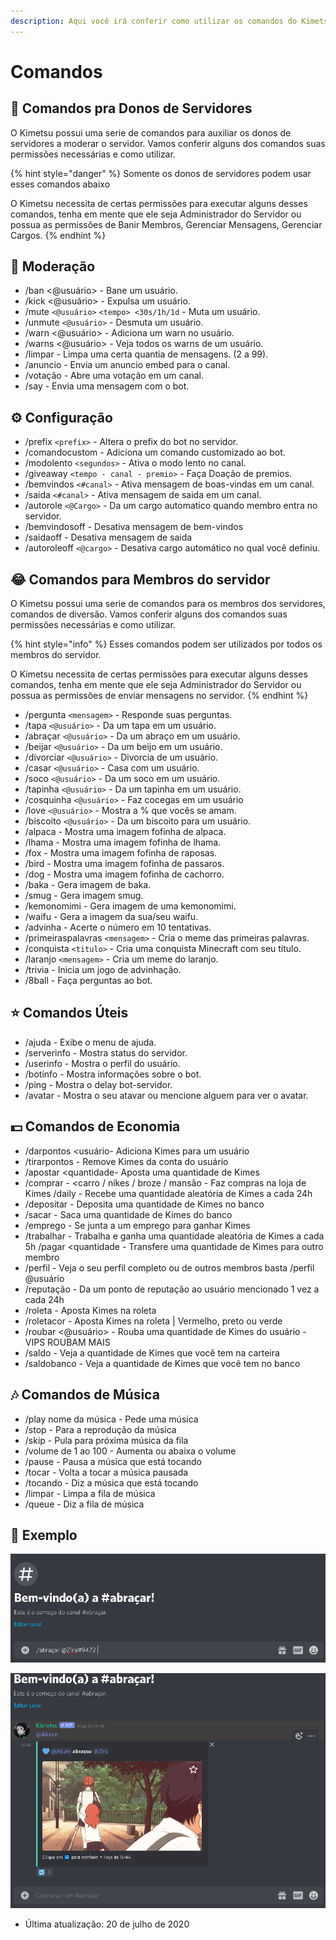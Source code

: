 ```yaml
---
description: Aqui você irá conferir como utilizar os comandos do Kimetsu.
---
```


# Comandos

## 🔧 Comandos pra Donos de Servidores

O Kimetsu possui uma serie de comandos para auxiliar os donos de servidores a moderar o servidor. Vamos conferir alguns dos comandos suas permissões necessárias e como utilizar.

{% hint style="danger" %}
Somente os donos de servidores podem usar esses comandos abaixo

O Kimetsu necessita de certas permissões para executar alguns desses comandos, tenha em mente que ele seja Administrador do Servidor ou possua as permissões de Banir Membros, Gerenciar Mensagens, Gerenciar Cargos.
{% endhint %}

## 🔧 Moderação

* /ban &lt;@usuário&gt;  - Bane um usuário. 
* /kick &lt;@usuário&gt;  - Expulsa um usuário. 
*  /mute `<@usuário>` `<tempo> <30s/1h/1d` - Muta um usuário. 
* /unmute `<@usuário>` - Desmuta um usuário.
* /warn &lt;@usuário&gt;  - Adiciona um warn no usuário. 
* /warns &lt;@usuário&gt; - Veja todos os warns de um usuário. 
* /limpar  - Limpa uma certa quantia de mensagens. \(2 a 99\). 
* /anuncio   - Envia um anuncio embed para o canal. 
* /votação   - Abre uma votação em um canal. 
* /say - Envia uma mensagem com o bot.

## ⚙️ Configuração

*  /prefix `<prefix>` - Altera o prefix do bot no servidor. 
* /comandocustom - Adiciona um comando customizado ao bot. 
* /modolento `<segundos>` - Ativa o modo lento no canal.
*  /giveaway `<tempo - canal - premio>` - Faça Doação de premios.
*  /bemvindos `<#canal>` - Ativa mensagem de boas-vindas em um canal.
* /saida `<#canal>` - Ativa mensagem de saida em um canal.
* /autorole `<@Cargo>` - Da um cargo automatico quando membro entra no servidor. 
* /bemvindosoff - Desativa mensagem de bem-vindos
*  /saidaoff - Desativa mensagem de saida
*  /autoroleoff `<@cargo>` - Desativa cargo automático no qual você definiu.

## 😂 Comandos para Membros do servidor

O Kimetsu possui uma serie de comandos para os membros dos servidores, comandos de diversão. Vamos conferir alguns dos comandos suas permissões necessárias e como utilizar.

{% hint style="info" %}
Esses comandos podem ser utilizados por todos os membros do servidor. 

O Kimetsu necessita de certas permissões para executar alguns desses comandos, tenha em mente que ele seja Administrador do Servidor ou possua as permissões de enviar mensagens no servidor.
{% endhint %}

*  /pergunta `<mensagem>` - Responde suas perguntas. 
* /tapa `<@usuário>` - Da um tapa em um usuário. 
* /abraçar `<@usuário>` - Da um abraço em um usuário. 
* /beijar `<@usuário>` - Da um beijo em um usuário. 
* /divorciar `<@usuário>` - Divorcia de um usuário. 
* /casar `<@usuário>` - Casa com um usuário.
*  /soco `<@usuário>` - Da um soco em um usuário. 
* /tapinha `<@usuário>` - Da um tapinha em um usuário. 
* /cosquinha `<@usuário>` - Faz cocegas em um usuário 
* /love `<@usuário>` - Mostra a % que vocês se amam. 
* /biscoito `<@usuário>` - Da um biscoito para um usuário.
* /alpaca - Mostra uma imagem fofinha de alpaca.
*  /lhama - Mostra uma imagem fofinha de lhama.
*  /fox - Mostra uma imagem fofinha de raposas. 
* /bird - Mostra uma imagem fofinha de passaros. 
* /dog - Mostra uma imagem fofinha de cachorro. 
* /baka - Gera imagem de baka. 
* /smug - Gera imagem smug. 
* /kemonomimi - Gera imagem de uma kemonomimi. 
* /waifu - Gera a imagem da sua/seu waifu. 
* /advinha - Acerte o número em 10 tentativas.
*  /primeiraspalavras `<mensagem>` - Cria o meme das primeiras palavras.
* /conquista `<titulo>` - Cria uma conquista Minecraft com seu titulo.
* /laranjo `<mensagem>` - Cria um meme do laranjo. 
* /trivia - Inicia um jogo de advinhação. 
* /8ball - Faça perguntas ao bot.

## ⭐ Comandos Úteis

* /ajuda - Exibe o menu de ajuda. 
* /serverinfo - Mostra status do servidor. 
* /userinfo - Mostra o perfil do usuário. 
* /botinfo - Mostra informações sobre o bot. 
* /ping - Mostra o delay bot-servidor. 
* /avatar - Mostra o seu atavar ou mencione alguem para ver o avatar.

## 💵 Comandos de Economia

* /darpontos  &lt;usuário- Adiciona Kimes para um usuário
*  /tirarpontos  - Remove Kimes da conta do usuário 
* /apostar &lt;quantidade- Aposta uma quantidade de Kimes
*  /comprar - &lt;carro / nikes / broze / mansão - Faz compras na loja de Kimes /daily - Recebe uma quantidade aleatória de Kimes a cada 24h 
* /depositar  - Deposita uma quantidade de Kimes no banco 
* /sacar  - Saca uma quantidade de Kimes do banco 
* /emprego - Se junta a um emprego para ganhar Kimes 
* /trabalhar - Trabalha e ganha uma quantidade aleatória de Kimes a cada 5h /pagar &lt;quantidade - Transfere uma quantidade de Kimes para outro membro 
* /perfil - Veja o seu perfil completo ou de outros membros basta /perfil @usuário
*  /reputação  - Da um ponto de reputação ao usuário mencionado 1 vez a cada 24h 
* /roleta  - Aposta Kimes na roleta 
* /roletacor   - Aposta Kimes na roleta \| Vermelho, preto ou verde 
* /roubar &lt;@usuário&gt; - Rouba uma quantidade de Kimes do usuário - VIPS ROUBAM MAIS 
* /saldo - Veja a quantidade de Kimes que você tem na carteira 
* /saldobanco - Veja a quantidade de Kimes que você tem no banco

## 🎶 Comandos de Música

* /play nome da música - Pede uma música
*  /stop - Para a reprodução da música
*  /skip - Pula para próxima música da fila
*  /volume de 1 ao 100 - Aumenta ou abaixa o volume 
* /pause - Pausa a música que está tocando 
* /tocar - Volta a tocar a música pausada
*  /tocando - Diz a música que está tocando
*  /limpar - Limpa a fila de música
*  /queue - Diz a fila de música

## 🚀 Exemplo

![/abra&#xE7;ar @usu&#xE1;rio](.gitbook/assets/abracar.png)

![/abra&#xE7;ar @usu&#xE1;rio](.gitbook/assets/abracar2.png)



* Última atualização: 20 de julho de 2020

